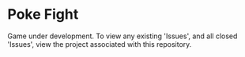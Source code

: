 # Poke Fight
Game under development. To view any existing 'Issues', and all closed 'Issues', view the project associated with this repository.
